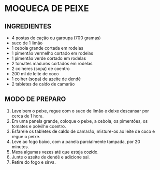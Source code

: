 # 					MOQUECA DE PEIXE



## INGREDIENTES

- 4 postas de cação ou garoupa (700 gramas)
- suco de 1 limão
- 1 cebola grande cortada em rodelas
- 1 pimentão vermelho cortado em rodelas
- 1 pimentão verde cortado em rodelas
- 2 tomates maduros cortados em rodelas
- 2 colheres (sopa) de coentro
- 200 ml de leite de coco
- 1 colher (sopa) de azeite de dendê
- 2 tabletes de caldo de camarão



## MODO DE PREPARO

1. Lave bem o peixe, regue com o suco de limão e deixe descansar por cerca de 1 hora.
2. Em uma panela grande, coloque o peixe, a cebola, os pimentões, os tomates e polvilhe coentro.
3. Esfarele os tabletes de caldo de camarão, misture-os ao leite de coco e regue o peixe.
4. Leve ao fogo baixo, com a panela parcialmente tampada, por 20 minutos.
5. Mexa algumas vezes até que esteja cozido.
6. Junte o azeite de dendê e adicione sal.
7. Retire do fogo e sirva.